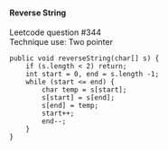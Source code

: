 #### Reverse String
Leetcode question #344</br>
Technique use: Two pointer

```
public void reverseString(char[] s) {
    if (s.length < 2) return;
    int start = 0, end = s.length -1;
    while (start <= end) {
        char temp = s[start];
        s[start] = s[end];
        s[end] = temp;
        start++;
        end--;
    }
}
```